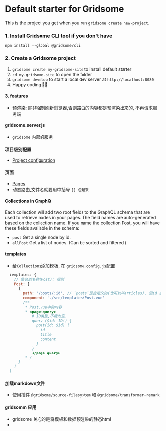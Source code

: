 # Default starter for Gridsome

This is the project you get when you run `gridsome create new-project`.

### 1. Install Gridsome CLI tool if you don't have

`npm install --global @gridsome/cli`

### 2. Create a Gridsome project

1. `gridsome create my-gridsome-site` to install default starter
2. `cd my-gridsome-site` to open the folder
3. `gridsome develop` to start a local dev server at `http://localhost:8080`
4. Happy coding 🎉🙌


#### 3. features
- 预渲染: 除非强制刷新浏览器,否则路由的内容都是预渲染出来的, 不再请求服务端

#### gridsome.server.js
- `gridsome` 内部的服务

#### 项目级别配置
- [Project configuration](https://www.gridsome.cn/docs/config/)

#### 页面
- [Pages](https://www.gridsome.cn/docs/pages/)
- 动态路由,文件名就要用中括号 `[] 包起来`

#### Collections in GraphQ
Each collection will add two root fields to the GraphQL schema that are used to retrieve nodes in your pages. The field names are auto-generated based on the collection name. If you name the collection Post, you will have these fields available in the schema:
- `post` Get a single node by id.
- `allPost` Get a list of nodes. (Can be sorted and filtered.)

#### templates
- 给`Collections`添加模板, 在 `gridsome.config.js`配置
```js
  templates: {
    // 集合的名称(Post): 规则
    Post: [
      {
        path: '/posts/:id', // `posts`是自定义的(也可以叫articles), 但id 必须是 collection集合中有效的field
        component: './src/templates/Post.vue'
        /**
         * Post.vue中的内容
         * <page-query>
            # ID类型,不能为空.
            query ($id: ID!) {
              post(id: $id) {
                id
                title
                content
              }
            }
            </page-query>
         * /
      }
    ]
  }
```
#### 加载markdown文件
- 使用插件 `@gridsome/source-filesystem` 和 `@gridsome/transformer-remark`

#### gridsomm 应用
- gridsome 关心的是将模板和数据预渲染的静态html
- 